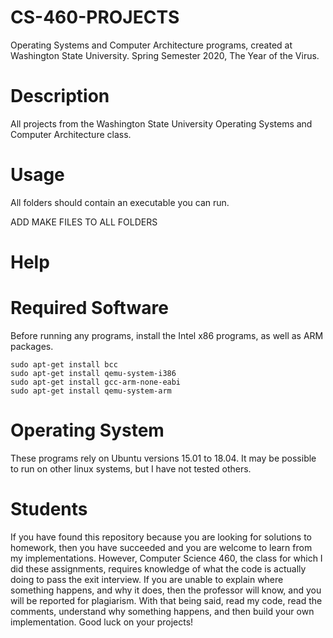 # CS-460-PROJECTS

Operating Systems and Computer Architecture programs, created at Washington State University.
Spring Semester 2020, The Year of the Virus.

# Description
All projects from the Washington State University Operating Systems and Computer Architecture class.

# Usage
All folders should contain an executable you can run. 

ADD MAKE FILES TO ALL FOLDERS

# Help

# Required Software
Before running any programs, install the Intel x86 programs, as well as ARM packages.
```
sudo apt-get install bcc
sudo apt-get install qemu-system-i386
sudo apt-get install gcc-arm-none-eabi
sudo apt-get install qemu-system-arm
```

# Operating System
These programs rely on Ubuntu versions 15.01 to 18.04. It may be possible to run on other linux systems, but I have not tested others.

# Students
If you have found this repository because you are looking for solutions to homework, then you have succeeded and you are welcome to learn from my implementations. However, Computer Science 460, the class for which I did these assignments, requires knowledge of what the code is actually doing to pass the exit interview. If you are unable to explain where something happens, and why it does, then the professor will know, and you will be reported for plagiarism. With that being said, read my code, read the comments, understand why something happens, and then build your own implementation. Good luck on your projects!
